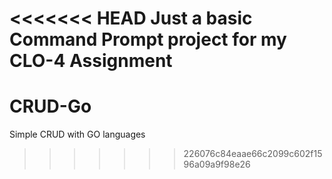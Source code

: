 <<<<<<< HEAD
Just a basic Command Prompt project for my CLO-4 Assignment
=======
# CRUD-Go
Simple CRUD with GO languages
>>>>>>> 226076c84eaae66c2099c602f1596a09a9f98e26
